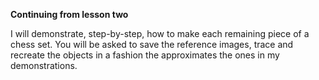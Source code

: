 **Continuing from lesson two** 

I will demonstrate, step-by-step, how to make each remaining piece of a chess set. You will be asked to save the reference images, trace and recreate the objects in a fashion the approximates the ones in my demonstrations.















